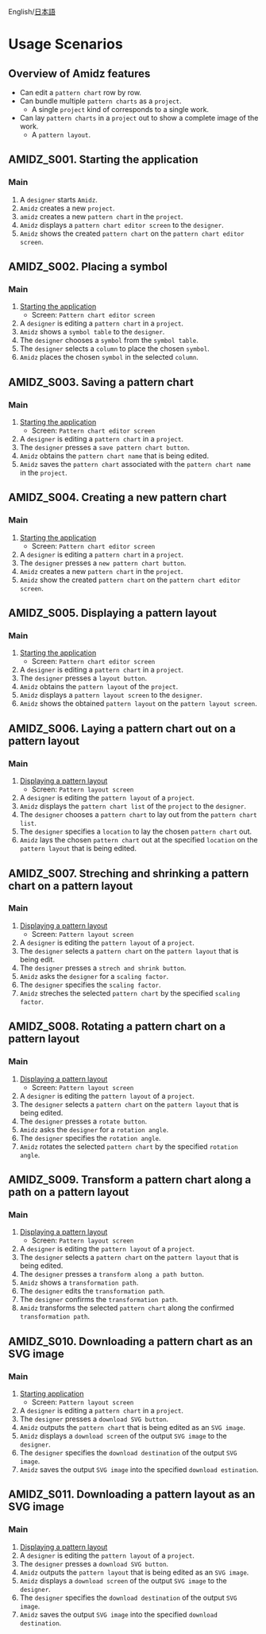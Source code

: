 English/[日本語](scenarios_ja.md)

# Usage Scenarios

## Overview of Amidz features

- Can edit a `pattern chart` row by row.
- Can bundle multiple `pattern charts` as a `project`.
    - A single `project` kind of corresponds to a single work.
- Can lay `pattern charts` in a `project` out to show a complete image of the work.
    - A `pattern layout`.

## AMIDZ_S001. Starting the application

### Main

1. A `designer` starts `Amidz`.
2. `Amidz` creates a new `project`.
3. `amidz` creates a new `pattern chart` in the `project`.
4. `Amidz` displays a `pattern chart editor screen` to the `designer`.
5. `Amidz` shows the created `pattern chart` on the `pattern chart editor screen`.

## AMIDZ_S002. Placing a symbol

### Main

1. [Starting the application](#amidz_s001-starting-the-application)
    - Screen: `Pattern chart editor screen`
2. A `designer` is editing a `pattern chart` in a `project`.
3. `Amidz` shows a `symbol table` to the `designer`.
4. The `designer` chooses a `symbol` from the `symbol table`.
5. The `designer` selects a `column` to place the chosen `symbol`.
6. `Amidz` places the chosen `symbol` in the selected `column`.

## AMIDZ_S003. Saving a pattern chart

### Main

1. [Starting the application](#amidz_s001-starting-the-application)
    - Screen: `Pattern chart editor screen`
2. A `designer` is editing a `pattern chart` in a `project`.
3. The `designer` presses a `save pattern chart button`.
4. `Amidz` obtains the `pattern chart name` that is being edited.
5. `Amidz` saves the `pattern chart` associated with the `pattern chart name` in the `project`.

## AMIDZ_S004. Creating a new pattern chart

### Main

1. [Starting the application](#amidz_s001-starting-the-application)
    - Screen: `Pattern chart editor screen`
2. A `designer` is editing a `pattern chart` in a `project`.
3. The `designer` presses a `new pattern chart button`.
4. `Amidz` creates a new `pattern chart` in the `project`.
5. `Amidz` show the created `pattern chart` on the `pattern chart editor screen`.

## AMIDZ_S005. Displaying a pattern layout

### Main

1. [Starting the application](#amidz_s001-starting-the-application)
    - Screen: `Pattern chart editor screen`
2. A `designer` is editing a `pattern chart` in a `project`.
3. The `designer` presses a `layout button`.
4. `Amidz` obtains the `pattern layout` of the `project`.
5. `Amidz` displays a `pattern layout screen` to the `designer`.
6. `Amidz` shows the obtained `pattern layout` on the `pattern layout screen`.

## AMIDZ_S006. Laying a pattern chart out on a pattern layout

### Main

1. [Displaying a pattern layout](#amidz_s005-displaying-a-pattern-layout)
    - Screen: `Pattern layout screen`
2. A `designer` is editing the `pattern layout` of a `project`.
3. `Amidz` displays the `pattern chart list` of the `project` to the `designer`.
4. The `designer` chooses a `pattern chart` to lay out from the `pattern chart list`.
5. The `designer` specifies a `location` to lay the chosen `pattern chart` out.
6. `Amidz` lays the chosen `pattern chart` out at the specified `location` on the `pattern layout` that is being edited.

## AMIDZ_S007. Streching and shrinking a pattern chart on a pattern layout

### Main

1. [Displaying a pattern layout](#amidz_s005-displaying-a-pattern-layout)
    - Screen: `Pattern layout screen`
2. A `designer` is editing the `pattern layout` of a `project`.
3. The `designer` selects a `pattern chart` on the `pattern layout` that is being edit.
4. The `designer` presses a `strech and shrink button`.
5. `Amidz` asks the `designer` for a `scaling factor`.
6. The `designer` specifies the `scaling factor`.
7. `Amidz` streches the selected `pattern chart` by the specified `scaling factor`.

## AMIDZ_S008. Rotating a pattern chart on a pattern layout

### Main

1. [Displaying a pattern layout](#amidz_s005-displaying-a-pattern-layout)
    - Screen: `Pattern layout screen`
2. A `designer` is editing the `pattern layout` of a `project`.
3. The `designer` selects a `pattern chart` on the `pattern layout` that is being edited.
4. The `designer` presses a `rotate button`.
5. `Amidz` asks the `designer` for a `rotation angle`.
6. The `designer` specifies the `rotation angle`.
7. `Amidz` rotates the selected `pattern chart` by the specified `rotation angle`.

## AMIDZ_S009. Transform a pattern chart along a path on a pattern layout

### Main

1. [Displaying a pattern layout](#amidz_s005-displaying-a-pattern-layout)
    - Screen: `Pattern layout screen`
2. A `designer` is editing the `pattern layout` of a `project`.
3. The `designer` selects a `pattern chart` on the `pattern layout` that is being edited.
4. The `designer` presses a `transform along a path button`.
5. `Amidz` shows a `transformation path`.
6. The `designer` edits the `transformation path`.
7. The `designer` confirms the `transformation path`.
8. `Amidz` transforms the selected `pattern chart` along the confirmed `transformation path`.

## AMIDZ_S010. Downloading a pattern chart as an SVG image

### Main

1. [Starting application](#amidz_s001-starting-the-application)
    - Screen: `Pattern layout screen`
2. A `designer` is editing a `pattern chart` in a `project`.
3. The `designer` presses a `download SVG button`.
4. `Amidz` outputs the `pattern chart` that is being edited as an `SVG image`.
5. `Amidz` displays a `download screen` of the output `SVG image` to the `designer`.
6. The `designer` specifies the `download destination` of the output `SVG image`.
7. `Amidz` saves the output `SVG image` into the specified `download estination`.

## AMIDZ_S011. Downloading a pattern layout as an SVG image

### Main

1. [Displaying a pattern layout](#amidz_s005-displaying-a-pattern-layout)
2. A `designer` is editing the `pattern layout` of a `project`.
3. The `designer` presses a `download SVG button`.
4. `Amidz` outputs the `pattern layout` that is being edited as an `SVG image`.
5. `Amidz` displays a `download screen` of the output `SVG image` to the `designer`.
6. The `designer` specifies the `download destination` of the output `SVG image`.
7. `Amidz` saves the output `SVG image` into the specified `download destination`.